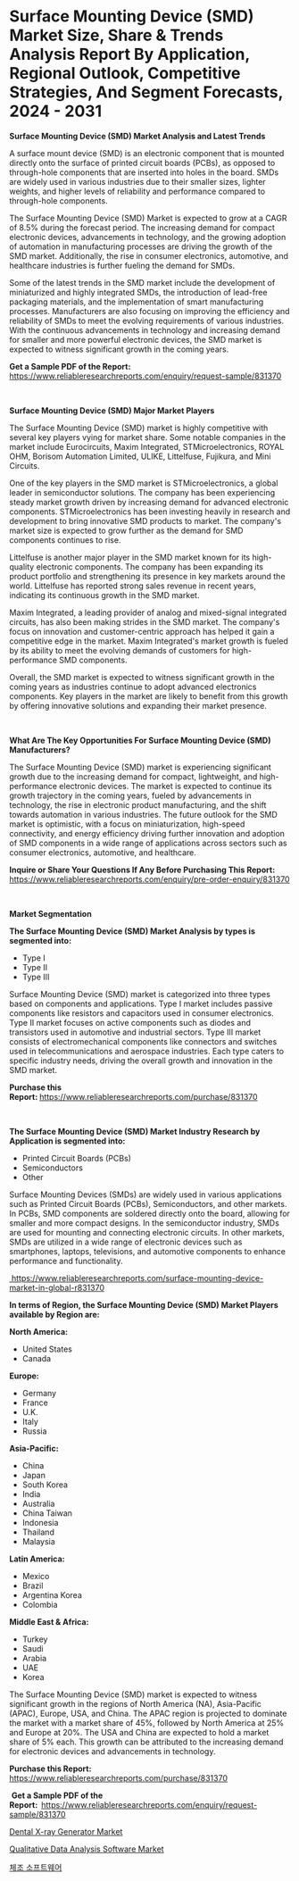<p><h1>Surface Mounting Device (SMD) Market Size, Share & Trends Analysis Report By Application, Regional Outlook, Competitive Strategies, And Segment Forecasts, 2024 - 2031</h1></p><p><strong>Surface Mounting Device (SMD) Market Analysis and Latest Trends</strong></p>
<p><p>A surface mount device (SMD) is an electronic component that is mounted directly onto the surface of printed circuit boards (PCBs), as opposed to through-hole components that are inserted into holes in the board. SMDs are widely used in various industries due to their smaller sizes, lighter weights, and higher levels of reliability and performance compared to through-hole components.</p><p>The Surface Mounting Device (SMD) Market is expected to grow at a CAGR of 8.5% during the forecast period. The increasing demand for compact electronic devices, advancements in technology, and the growing adoption of automation in manufacturing processes are driving the growth of the SMD market. Additionally, the rise in consumer electronics, automotive, and healthcare industries is further fueling the demand for SMDs.</p><p>Some of the latest trends in the SMD market include the development of miniaturized and highly integrated SMDs, the introduction of lead-free packaging materials, and the implementation of smart manufacturing processes. Manufacturers are also focusing on improving the efficiency and reliability of SMDs to meet the evolving requirements of various industries. With the continuous advancements in technology and increasing demand for smaller and more powerful electronic devices, the SMD market is expected to witness significant growth in the coming years.</p></p>
<p><strong>Get a Sample PDF of the Report:&nbsp;</strong> <a href="https://www.reliableresearchreports.com/enquiry/request-sample/831370">https://www.reliableresearchreports.com/enquiry/request-sample/831370</a></p>
<p>&nbsp;</p>
<p><strong>Surface Mounting Device (SMD) Major Market Players</strong></p>
<p><p>The Surface Mounting Device (SMD) market is highly competitive with several key players vying for market share. Some notable companies in the market include Eurocircuits, Maxim Integrated, STMicroelectronics, ROYAL OHM, Borisom Automation Limited, ULIKE, Littelfuse, Fujikura, and Mini Circuits.</p><p>One of the key players in the SMD market is STMicroelectronics, a global leader in semiconductor solutions. The company has been experiencing steady market growth driven by increasing demand for advanced electronic components. STMicroelectronics has been investing heavily in research and development to bring innovative SMD products to market. The company's market size is expected to grow further as the demand for SMD components continues to rise.</p><p>Littelfuse is another major player in the SMD market known for its high-quality electronic components. The company has been expanding its product portfolio and strengthening its presence in key markets around the world. Littelfuse has reported strong sales revenue in recent years, indicating its continuous growth in the SMD market.</p><p>Maxim Integrated, a leading provider of analog and mixed-signal integrated circuits, has also been making strides in the SMD market. The company's focus on innovation and customer-centric approach has helped it gain a competitive edge in the market. Maxim Integrated's market growth is fueled by its ability to meet the evolving demands of customers for high-performance SMD components.</p><p>Overall, the SMD market is expected to witness significant growth in the coming years as industries continue to adopt advanced electronics components. Key players in the market are likely to benefit from this growth by offering innovative solutions and expanding their market presence.</p></p>
<p>&nbsp;</p>
<p><strong>What Are The Key Opportunities For Surface Mounting Device (SMD) Manufacturers?</strong></p>
<p><p>The Surface Mounting Device (SMD) market is experiencing significant growth due to the increasing demand for compact, lightweight, and high-performance electronic devices. The market is expected to continue its growth trajectory in the coming years, fueled by advancements in technology, the rise in electronic product manufacturing, and the shift towards automation in various industries. The future outlook for the SMD market is optimistic, with a focus on miniaturization, high-speed connectivity, and energy efficiency driving further innovation and adoption of SMD components in a wide range of applications across sectors such as consumer electronics, automotive, and healthcare.</p></p>
<p><strong>Inquire or Share Your Questions If Any Before Purchasing This Report:</strong> <a href="https://www.reliableresearchreports.com/enquiry/pre-order-enquiry/831370">https://www.reliableresearchreports.com/enquiry/pre-order-enquiry/831370</a></p>
<p>&nbsp;</p>
<p><strong>Market Segmentation</strong></p>
<p><strong>The Surface Mounting Device (SMD) Market Analysis by types is segmented into:</strong></p>
<p><ul><li>Type I</li><li>Type II</li><li>Type III</li></ul></p>
<p><p>Surface Mounting Device (SMD) market is categorized into three types based on components and applications. Type I market includes passive components like resistors and capacitors used in consumer electronics. Type II market focuses on active components such as diodes and transistors used in automotive and industrial sectors. Type III market consists of electromechanical components like connectors and switches used in telecommunications and aerospace industries. Each type caters to specific industry needs, driving the overall growth and innovation in the SMD market.</p></p>
<p><strong>Purchase this Report:&nbsp;</strong><a href="https://www.reliableresearchreports.com/purchase/831370">https://www.reliableresearchreports.com/purchase/831370</a></p>
<p>&nbsp;</p>
<p><strong>The Surface Mounting Device (SMD) Market Industry Research by Application is segmented into:</strong></p>
<p><ul><li>Printed Circuit Boards (PCBs)</li><li>Semiconductors</li><li>Other</li></ul></p>
<p><p>Surface Mounting Devices (SMDs) are widely used in various applications such as Printed Circuit Boards (PCBs), Semiconductors, and other markets. In PCBs, SMD components are soldered directly onto the board, allowing for smaller and more compact designs. In the semiconductor industry, SMDs are used for mounting and connecting electronic circuits. In other markets, SMDs are utilized in a wide range of electronic devices such as smartphones, laptops, televisions, and automotive components to enhance performance and functionality.</p></p>
<p><a href="https://www.reliableresearchreports.com/surface-mounting-device-market-in-global-r831370">&nbsp;https://www.reliableresearchreports.com/surface-mounting-device-market-in-global-r831370</a></p>
<p><strong>In terms of Region, the Surface Mounting Device (SMD) Market Players available by Region are:</strong></p>
<p>
    <p> <strong> North America: </strong>
        <ul>
            <li>United States</li>
            <li>Canada</li>
        </ul>
        </p> 
    <p> <strong> Europe: </strong>
        <ul>
            <li>Germany</li>
            <li>France</li>
            <li>U.K.</li>
            <li>Italy</li>
            <li>Russia</li>
        </ul>
        </p> 
    <p> <strong> Asia-Pacific: </strong>
        <ul>
            <li>China</li>
            <li>Japan</li>
            <li>South Korea</li>
            <li>India</li>
            <li>Australia</li>
            <li>China Taiwan</li>
            <li>Indonesia</li>
            <li>Thailand</li>
            <li>Malaysia</li>
        </ul>
        </p> 
    <p> <strong> Latin America: </strong>
        <ul>
            <li>Mexico</li>
            <li>Brazil</li>
            <li>Argentina Korea</li>
            <li>Colombia</li>
        </ul>
        </p> 
    <p> <strong> Middle East & Africa: </strong>
        <ul>
            <li>Turkey</li>
            <li>Saudi</li>
            <li>Arabia</li>
            <li>UAE</li>
            <li>Korea</li>
        </ul>
    </p>
    </p>
<p><p>The Surface Mounting Device (SMD) market is expected to witness significant growth in the regions of North America (NA), Asia-Pacific (APAC), Europe, USA, and China. The APAC region is projected to dominate the market with a market share of 45%, followed by North America at 25% and Europe at 20%. The USA and China are expected to hold a market share of 5% each. This growth can be attributed to the increasing demand for electronic devices and advancements in technology.</p></p>
<p><strong>Purchase this Report: </strong><a href="https://www.reliableresearchreports.com/purchase/831370">https://www.reliableresearchreports.com/purchase/831370</a></p>
<p>&nbsp;<strong>Get a Sample PDF of the Report:&nbsp;&nbsp;</strong><a href="https://www.reliableresearchreports.com/enquiry/request-sample/831370">https://www.reliableresearchreports.com/enquiry/request-sample/831370</a></p>
<p><strong></strong></p>
<p><p><a href="https://github.com/myacatherineblakecaczo9vcsw/Market-Research-Report-List-3/blob/main/dental-x-ray-generator-market.md">Dental X-ray Generator Market</a></p><p><a href="https://issuu.com/reportprime-2/docs/qualitative-data-analysis-software-market-size-203">Qualitative Data Analysis Software Market</a></p><p><a href="https://github.com/hasanrajibul387/Market-Research-Report-List-1/blob/main/8252472184226.md">체조 소프트웨어</a></p></p>